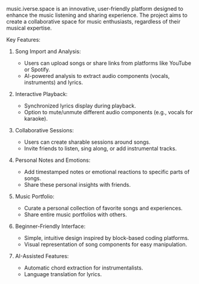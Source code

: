 music.iverse.space is an innovative, user-friendly platform designed to enhance the music listening and sharing experience. The project aims to create a collaborative space for music enthusiasts, regardless of their musical expertise.

Key Features:

1. Song Import and Analysis:
   - Users can upload songs or share links from platforms like YouTube or Spotify.
   - AI-powered analysis to extract audio components (vocals, instruments) and lyrics.

2. Interactive Playback:
   - Synchronized lyrics display during playback.
   - Option to mute/unmute different audio components (e.g., vocals for karaoke).

3. Collaborative Sessions:
   - Users can create sharable sessions around songs.
   - Invite friends to listen, sing along, or add instrumental tracks.

4. Personal Notes and Emotions:
   - Add timestamped notes or emotional reactions to specific parts of songs.
   - Share these personal insights with friends.

5. Music Portfolio:
   - Curate a personal collection of favorite songs and experiences.
   - Share entire music portfolios with others.

6. Beginner-Friendly Interface:
   - Simple, intuitive design inspired by block-based coding platforms.
   - Visual representation of song components for easy manipulation.

7. AI-Assisted Features:
   - Automatic chord extraction for instrumentalists.
   - Language translation for lyrics.
